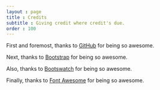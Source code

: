 ```yaml
---
layout : page
title : Credits
subtitle : Giving credit where credit's due.
order : 100
---
```


First and foremost, thanks to [GitHub](http://www.github.com) for being so awesome.

Next, thanks to [Bootstrap](http://twitter.github.com/bootstrap/) for being so awesome.

Also, thanks to [Bootswatch](http://bootswatch.com/) for being so awesome.

Finally, thanks to [Font Awesome](http://fortawesome.github.com/Font-Awesome/) for being so awesome.
